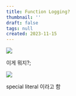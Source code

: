 ```yaml
---
title: Function Logging?
thumbnail: ''
draft: false
tags: null
created: 2023-11-15
---
```


![](Screen%20Shot%202023-11-15%20at%203.15.49%20PM.png)

이게 뭐지?;

![](Screen%20Shot%202023-11-15%20at%203.16.34%20PM.png)

special literal 이라고 함
